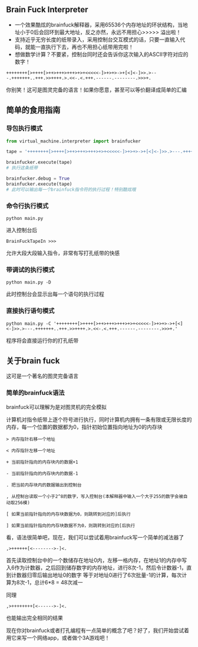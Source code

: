 ## Brain Fuck Interpreter

- 一个效果酷炫的brainfuck解释器，采用65536个内存地址的环状结构，当地址小于0后会回环到最大地址，反之亦然，永远不用担心>>>>>
  溢出啦！
- 支持近乎无穷长度的纸带录入，采用控制台交互模式的话，只要一直输入代码，就能一直执行下去，再也不用担心纸带用完啦！
- 想做数学计算？不要紧，控制台同时还会告诉你这次输入的ASCII字符对应的数字！

```brainfuck
++++++++[>++++[>++>+++>+++>+>+<<<<<-]>+>+>->+[<]<-]>>.>---.+++++++..+++.>>++++.>.<<-.<.+++.------.--------.>>>+.

```

你别笑！这可是图灵完备的语言！如果你愿意，甚至可以等价翻译成简单的汇编

## 简单的食用指南

### 导包执行模式

```python
from virtual_machine.interpreter import brainfucker

tape = '++++++++[>++++[>++>+++>+++>+>+<<<<<-]>+>+>->+[<]<-]>>.>---.+++++++..+++.>>++++.>.<<-.<.+++.------.--------.>>>+.'

brainfucker.execute(tape)
# 执行这条纸带

brainfucker.debug = True
brainfucker.execute(tape)
# 此时可以输出每一个brainfuck指令符的执行过程！特别酷炫哦

```

### 命令行执行模式

```shell
python main.py 
```

进入控制台后

```shell
BrainFuckTapeIn >>>
```

允许大段大段输入指令，非常有写打孔纸带的快感

### 带调试的执行模式

```shell
python main.py -D
```

此时控制台会显示出每一个语句的执行过程

### 直接执行语句模式

```shell
python main.py -C '++++++++[>++++[>++>+++>+++>+>+<<<<<-]>+>+>->+[<]<-]>>.>---.+++++++..+++.>>++++.>.<<-.<.+++.------.--------.>>>+.'
```

程序将会直接运行你的打孔纸带

## 关于brain fuck

这可是一个著名的图灵完备语言

### 简单的brainfuck语法

brainfuck可以理解为是对图灵机的完全模拟

计算机对指令纸带上逐个符号进行执行，同时计算机内拥有一条有限或无限长度的内存，每一个位置的数据都为0，指针初始位置指向地址为0的内存块

```
> 内存指针右移一个地址

< 内存指针左移一个地址

+ 当前指针指向的内存块内的数据+1

- 当前指针指向的内存块内的数据-1

. 把当前内存块内的数据输出到控制台

, 从控制台读取一个小于2^8的数字，写入控制台(本解释器中输入一个大于255的数字会被自动取256模)

[ 如果当前指针指向的内存块数据为0，则跳转到对应的]后执行

] 如果当前指针指向的内存块数据不为0，则跳转到对应的[后执行
```

看，语法很简单吧，现在，我们可以尝试着用brainfuck写一个简单的减法器了

```
,>++++++[<-------->-]<.
```

首先读取控制台中的一个数储存在地址0内，左移一格内存，在地址1的内存中写入6作为计数器，之后回到储存数字的内存地址，进行8次-1，然后令计数器-1，直到计数器归零后输出地址0的数字
等于对地址0进行了6次批量-1的计算，每次计算为8次-1，总计6*8 = 48次减一

同理

```
,>++++++++[<------>-]<.
```

也能输出完全相同的结果

现在你对brainfuck或者打孔编程有一点简单的概念了吧？好了，我们开始尝试着用它来写一个网络app，或者做个3A游戏吧！